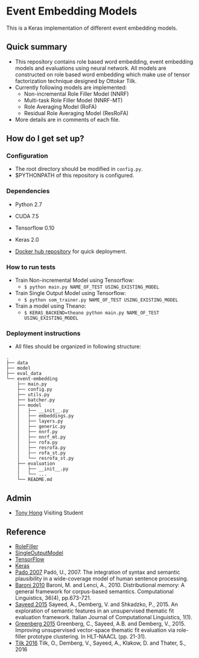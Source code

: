 # Event Embedding Models #

This is a Keras implementation of different event embedding models. 


## Quick summary
* This repository contains role based word embedding, event embedding models and evaluations using neural network. All models are constructed on role based word embedding which make use of tensor factorization technique designed by Ottokar Tilk. 
* Currently following models are implemented:
    * Non-incremental Role Filler Model (NNRF)
    * Multi-task Role Filler Model (NNRF-MT)
    * Role Averaging Model (RoFA)
    * Residual Role Averaging Model (ResRoFA)
* More details are in comments of each file.


## How do I get set up? 
### Configuration
* The root directory should be modified in `config.py`.
* $PYTHONPATH of this repository is configured.


### Dependencies
* Python 2.7
* CUDA 7.5
* Tensorflow 0.10
* Keras 2.0

* [Docker hub repository](https://hub.docker.com/r/tonyhong/event-embedding/) for quick deployment. 

### How to run tests
* Train Non-incremental Model using Tensorflow:
    * `$ python main.py NAME_OF_TEST USING_EXISTING_MODEL`
* Train Single Output Model using Tensorflow:
    * `$ python som_trainer.py NAME_OF_TEST USING_EXISTING_MODEL`
* Train a model using Theano:
    * `$ KERAS_BACKEND=theano python main.py NAME_OF_TEST USING_EXISTING_MODEL`


### Deployment instructions
* All files should be organized in following structure:
```
.
├── data
├── model
├── eval_data
└── event-embedding
    ├── main.py
    ├── config.py
    ├── utils.py
    ├── batcher.py
    ├── model
    │   ├── __init__.py
    │   ├── embeddings.py
    │   ├── layers.py
    │   ├── generic.py
    │   ├── nnrf.py
    │   ├── nnrf_mt.py
    │   ├── rofa.py
    │   ├── resrofa.py
    │   ├── rofa_st.py
    │   └── resrofa_st.py
    ├── evaluation
    │   ├── __init__.py
    │   └── ...
    └── README.md
```


## Admin
* [Tony Hong](https://github.com/tony-hong) Visiting Student


## Reference 
* [RoleFiller](https://git.sfb1102.uni-saarland.de/asayeed/RoleFiller/)
* [SingleOutputModel](https://git.sfb1102.uni-saarland.de/asayeed/SingleOuputModel)
* [TensorFlow](https://github.com/tensorflow/tensorflow)
* [Keras](https://github.com/fchollet/keras)
* [Pado 2007](http://scidok.sulb.uni-saarland.de/volltexte/2007/1138/) Padó, U., 2007. The integration of syntax and semantic plausibility in a wide-coverage model of human sentence processing.
* [Baroni 2010](http://www.mitpressjournals.org/doi/abs/10.1162/coli_a_00016#.WPh7aFOGPVo) Baroni, M. and Lenci, A., 2010. Distributional memory: A general framework for corpus-based semantics. Computational Linguistics, 36(4), pp.673-721.
* [Sayeed 2015](http://ai2-s2-pdfs.s3.amazonaws.com/3fdd/125837c75a3963641f8db801d8f014089830.pdf) Sayeed, A., Demberg, V. and Shkadzko, P., 2015. An exploration of semantic features in an unsupervised thematic fit evaluation framework. Italian Journal of Computational Linguistics, 1(1).
* [Greenberg 2015](https://www.researchgate.net/profile/Vera_Demberg/publication/301404462_Improving_unsupervised_vector-space_thematic_fit_evaluation_via_role-filler_prototype_clustering/links/5756a0ae08ae10c72b697f11.pdf) Greenberg, C., Sayeed, A.B. and Demberg, V., 2015. Improving unsupervised vector-space thematic fit evaluation via role-filler prototype clustering. In HLT-NAACL (pp. 21-31).
* [Tilk 2016](https://pdfs.semanticscholar.org/d08d/663d7795c76bb008f539b1ac7caf8a9ef26c.pdf) Tilk, O., Demberg, V., Sayeed, A., Klakow, D. and Thater, S., 2016
